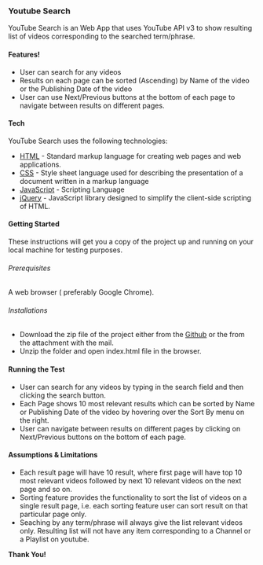 ### Youtube Search

YouTube Search is an Web App that uses YouTube API v3 to show resulting list of videos corresponding to the searched term/phrase.
#### Features!

  - User can search for any videos
  - Results on each page can be sorted (Ascending) by Name of the video or the Publishing Date of the video
  - User can use Next/Previous buttons at the bottom of each page to navigate between results on different pages.

#### Tech
YouTube Search uses the following technologies:
* [HTML](https://www.w3.org/html/) - Standard markup language for creating web pages and web applications.
* [CSS](https://www.w3.org/Style/CSS/Overview.en.html) - Style sheet language used for describing the presentation of a document written in a markup language
* [JavaScript](https://developer.mozilla.org/bm/docs/Web/JavaScript
) - Scripting Language
* [jQuery](https://jquery.com/) - JavaScript library designed to simplify the client-side scripting of HTML.

#### Getting Started
These instructions will get you a copy of the project up and running on your local machine for testing purposes.
###### Prerequisites
A web browser ( preferably Google Chrome).
###### Installations
- Download the zip file of the project either from the [Github](https://github.com/appurva21/youtube-search) or the from the attachment with the mail.
- Unzip the folder and open index.html file in the browser.

#### Running the Test

- User can search for any videos by typing in the search field and then clicking the search button.
- Each Page shows 10 most relevant results which can be sorted by Name or Publishing Date of the video by hovering over the Sort By menu on the right.
- User can navigate between results on different pages by clicking on Next/Previous buttons on the bottom of each page.

#### Assumptions & Limitations
- Each result page will have 10 result, where first page will have top 10 most relevant videos followed by next 10 relevant videos on the next page and so on.
- Sorting feature provides the functionality to sort the list of videos on a single result page, i.e. each sorting feature user can sort result on that particular page only.
- Seaching by any term/phrase will always give the list relevant videos only. Resulting list will not have any item corresponding to a Channel or a Playlist on youtube.

**Thank You!**


